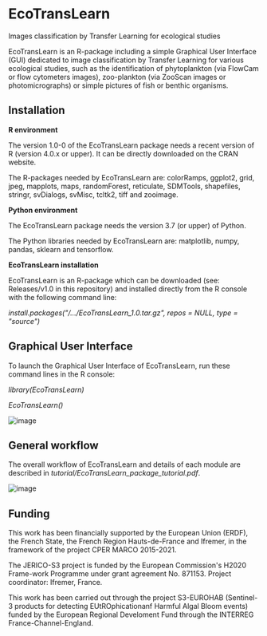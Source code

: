 # EcoTransLearn
Images classification by Transfer Learning for ecological studies

EcoTransLearn is an R-package including a simple Graphical User Interface (GUI) dedicated to image classification by Transfer Learning for various ecological studies, such as the identification of phytoplankton (via FlowCam or flow cytometers images), zoo-plankton (via ZooScan images or photomicrographs) or simple pictures of fish or benthic organisms.

## Installation

**R environment**

The version 1.0-0 of the EcoTransLearn package needs a recent version of R (version 4.0.x or upper). It can be directly downloaded on the CRAN website.

The R-packages needed by EcoTransLearn are: colorRamps, ggplot2, grid, jpeg, mapplots, maps, randomForest, reticulate, SDMTools, shapefiles, stringr, svDialogs, svMisc, tcltk2, tiff and zooimage.

**Python environment**

The EcoTransLearn package needs the version 3.7 (or upper) of Python.

The Python libraries needed by EcoTransLearn are: matplotlib, numpy, pandas, sklearn and tensorflow.

**EcoTransLearn installation**

EcoTransLearn is an R-package which can be downloaded (see: Releases/v1.0 in this repository) and installed directly from the R console with the following command line: 

*install.packages("/.../EcoTransLearn_1.0.tar.gz", repos = NULL, type = "source")*

## Graphical User Interface

To launch the Graphical User Interface of EcoTransLearn, run these command lines in the R console:

*library(EcoTransLearn)*

*EcoTransLearn()*

![image](https://user-images.githubusercontent.com/104447521/178229132-b9f46d4e-7164-49d4-b376-870c5dc7077a.png)

## General workflow

The overall workflow of EcoTransLearn and details of each module are described in *tutorial/EcoTransLearn_package_tutorial.pdf*.

![image](https://user-images.githubusercontent.com/104447521/178229386-406f1266-6126-4845-a4bc-46482f9f246e.png)

## Funding

This work has been financially supported by the European Union (ERDF), the French State, the French Region Hauts-de-France and Ifremer, in the framework of the project CPER MARCO 2015-2021.

The JERICO-S3 project is funded by the European Commission's H2020 Frame-work Programme under grant agreement No. 871153. Project coordinator: Ifremer, France.

This work has been carried out through the project S3-EUROHAB (Sentinel-3 products for detecting EUtROphicationanf Harmful Algal Bloom events) funded by the European Regional Develoment Fund through the INTERREG France-Channel-England.

